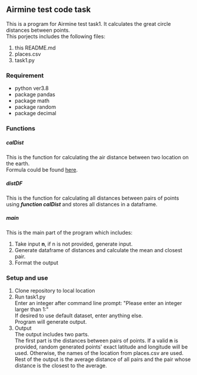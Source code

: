 ## Airmine test code task 
This is a program for Airmine test task1. It calculates the great circle distances between points.  
This porjects includes the following files:
1. this README.md  
2. places.csv  
3. task1.py  

### Requirement
- python ver3.8  
- package pandas  
- package math  
- package random  
- package decimal  

### Functions
##### calDist
This is the function for calculating the air distance between two location on the earth.  
Formula could be found [here](https://en.wikipedia.org/wiki/Great-circle_distance#:~:text=The%20great%2Dcircle%20distance%2C%20orthodromic,line%20through%20the%20sphere's%20interior).

##### distDF
This is the function for calculating all distances between pairs of points using ***function calDist*** and stores all distances in a dataframe.

##### main
This is the main part of the program which includes:
1. Take input **n**, if n is not provided, generate input.
2. Generate dataframe of distances and calculate the mean and closest pair.
3. Format the output

### Setup and use
1. Clone repository to local location
2. Run task1.py  
Enter an integer after command line prompt: "Please enter an integer larger than 1:"  
If desired to use default dataset, enter anything else.  
Program will generate output.
3. Output  
The output includes two parts.    
The first part is the distances between pairs of points. If a valid **n** is provided, random generated points' exact latitude and longitude will be used. Otherwise, the names of the location from places.csv are used.  
Rest of the output is the average distance of all pairs and the pair whose distance is the closest to the average.